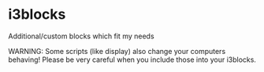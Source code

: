 # i3blocks
Additional/custom blocks which fit my needs

WARNING:
Some scripts (like display) also change your computers behaving!
Please be very careful when you include those into your i3blocks.
